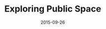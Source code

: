 ---
title: "Exploring Public Space"
date: 2015-09-26
picture: "/assets/camera-roll/2015/09/2015-09-26-exploring-public-space/20150926_203642225_iOS.jpg"
thumbnail: "/assets/camera-roll/2015/09/2015-09-26-exploring-public-space/20150926_203642225_iOS-thumbnail.jpg"
type: picture
tags:
  - photograph
  - reflection
  - circle
  - Seattle
---